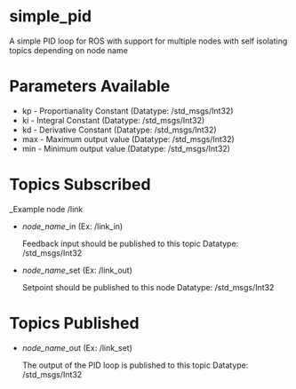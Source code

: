 # simple_pid
A simple PID loop for ROS with support for multiple nodes with self isolating topics depending on node name

# Parameters Available
* kp - Proportianality Constant (Datatype: /std_msgs/Int32)
* ki - Integral Constant (Datatype: /std_msgs/Int32)
* kd - Derivative Constant (Datatype: /std_msgs/Int32)
* max - Maximum output value (Datatype: /std_msgs/Int32)
* min - Minimum output value (Datatype: /std_msgs/Int32)

# Topics Subscribed
_Example node /link
* *node_name*_in (Ex: /link_in)

   Feedback input should be published to this topic
   Datatype: /std_msgs/Int32
* *node_name*_set (Ex: /link_out)

   Setpoint should be published to this node
   Datatype: /std_msgs/Int32

# Topics Published
* *node_name*_out (Ex: /link_set)

   The output of the PID loop is published to this topic
   Datatype: /std_msgs/Int32
